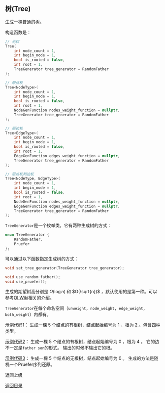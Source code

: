 ## 树(Tree)

生成一棵普通的树。

构造函数是：
```cpp
// 无权
Tree(
    int node_count = 1, 
    int begin_node = 1, 
    bool is_rooted = false, 
    int root = 1,
    TreeGenerator tree_generator = RandomFather
);

// 带点权
Tree<NodeType>(
    int node_count = 1, 
    int begin_node = 1, 
    bool is_rooted = false, 
    int root = 1,
    NodeGenFunction nodes_weight_function = nullptr,
    TreeGenerator tree_generator = RandomFather  
);

// 带边权
Tree<EdgeType>(
    int node_count = 1, 
    int begin_node = 1, 
    bool is_rooted = false, 
    int root = 1,
    EdgeGenFunction edges_weight_function = nullptr,
    TreeGenerator tree_generator = RandomFather  
);

// 带点权和边权
Tree<NodeType, EdgeType>(
    int node_count = 1, 
    int begin_node = 1, 
    bool is_rooted = false, 
    int root = 1,
    NodeGenFunction nodes_weight_function = nullptr,
    EdgeGenFunction edges_weight_function = nullptr,
    TreeGenerator tree_generator = RandomFather  
);
```



`TreeGenerator`是一个枚举类，它有两种生成树的方式：

```cpp
enum TreeGenerator {
    RandomFather,
    Pruefer
};
```


可以通过以下函数指定生成树的方式：

```cpp
void set_tree_generator(TreeGenerator tree_generator);

void use_random_father();
void use_pruefer();
```

生成的期望树高分别是 $O(\log n)$ 和 $O(\sqrt{n})$  ，默认使用的是第一种。可以参考[OI Wiki](https://oi-wiki.org/contest/problemsetting/#%E7%94%9F%E6%88%90%E9%9A%8F%E6%9C%BA%E6%A0%91)相关的介绍。

`TreeGenerator`在每个命名空间（`unweight`，`node_weight`，`edge_weight`，`both_weight`）内都有。



[示例代码1](../../../examples/tree1.cpp)：
生成一棵 $5$ 个结点的有根树，结点起始编号为 $1$ ，根为 $2$ 。包含四种类型。

[示例代码2](../../../examples/tree2.cpp)：
生成一棵 $5$ 个结点的有根树，结点起始编号为 $0$ ，根为 $4$ 。
它的边不一定是`father son`的形式。
输出的时候不输出它的根。

[示例代码3](../../../examples/tree3.cpp)：
生成一棵 $5$ 个结点的无根树，结点起始编号为 $0$ 。
生成的方法是随机一个Pruefer序列还原。

[返回上级](./summary.md)

[返回目录](../../home.md)